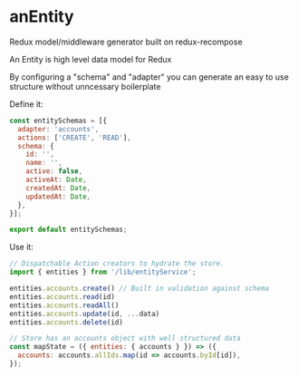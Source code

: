 # anEntity
Redux model/middleware generator built on redux-recompose

An Entity is high level data model for Redux

By configuring a "schema" and "adapter" you can generate an easy to use structure without unncessary boilerplate

Define it:
```javascript
const entitySchemas = [{
  adapter: 'accounts',
  actions: ['CREATE', 'READ'],
  schema: {
    id: '',
    name: '',
    active: false,
    activeAt: Date,
    createdAt: Date,
    updatedAt: Date,
  },
}];

export default entitySchemas;

```

Use it: 
```javascript
// Dispatchable Action creators to hydrate the store.
import { entities } from '/lib/entityService';

entities.accounts.create() // Built in validation against schema
entities.accounts.read(id)
entities.accounts.readAll()
entities.accounts.update(id, ...data)
entities.accounts.delete(id)

// Store has an accounts object with well structured data
const mapState = ({ entities: { accounts } }) => ({
  accounts: accounts.allIds.map(id => accounts.byId[id]),
});
```
